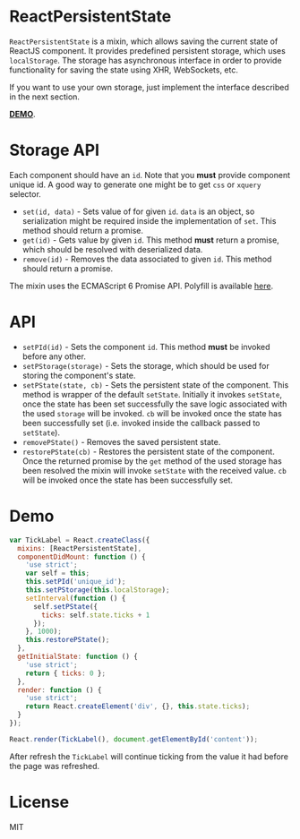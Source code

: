 # ReactPersistentState

`ReactPersistentState` is a mixin, which allows saving the current state of ReactJS component. It provides predefined persistent storage, which uses `localStorage`. The storage has asynchronous interface in order to provide functionality for saving the state using XHR, WebSockets, etc.

If you want to use your own storage, just implement the interface described in the next section.

[**DEMO**](https://mgechev.github.io/react-pstate/).

# Storage API

Each component should have an `id`. Note that you **must** provide component unique id. A good way to generate one might be to get `css` or `xquery` selector.

- `set(id, data)` - Sets value of for given `id`. `data` is an object, so serialization might be required inside the implementation of `set`. This method should return a promise.
- `get(id)` - Gets value by given `id`. This method **must** return a promise, which should be resolved with deserialized data.
- `remove(id)` - Removes the data associated to given `id`. This method should return a promise.

The mixin uses the ECMAScript 6 Promise API. Polyfill is available [here](https://github.com/jakearchibald/es6-promise).

# API

* `setPId(id)` - Sets the component `id`. This method **must** be invoked before any other.
* `setPStorage(storage)` - Sets the storage, which should be used for storing the component's state.
* `setPState(state, cb)` - Sets the persistent state of the component. This method is wrapper of the default `setState`. Initially it invokes `setState`, once the state has been set successfully the save logic associated with the used `storage` will be invoked. `cb` will be invoked once the state has been successfully set (i.e. invoked inside the callback passed to `setState`).
* `removePState()` - Removes the saved persistent state.
* `restorePState(cb)` - Restores the persistent state of the component. Once the returned promise by the `get` method of the used storage has been resolved the mixin will invoke `setState` with the received value. `cb` will be invoked once the state has been successfully set.

# Demo

```javascript
var TickLabel = React.createClass({
  mixins: [ReactPersistentState],
  componentDidMount: function () {
    'use strict';
    var self = this;
    this.setPId('unique_id');
    this.setPStorage(this.localStorage);
    setInterval(function () {
      self.setPState({
        ticks: self.state.ticks + 1
      });
    }, 1000);
    this.restorePState();
  },
  getInitialState: function () {
    'use strict';
    return { ticks: 0 };
  },
  render: function () {
    'use strict';
    return React.createElement('div', {}, this.state.ticks);
  }
});

React.render(TickLabel(), document.getElementById('content'));
```

After refresh the `TickLabel` will continue ticking from the value it had before the page was refreshed.

# License

MIT
